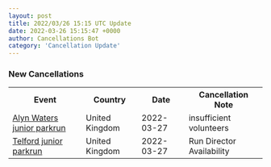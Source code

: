 ```yaml
---
layout: post
title: 2022/03/26 15:15 UTC Update
date: 2022-03-26 15:15:47 +0000
author: Cancellations Bot
category: 'Cancellation Update'
---
```


<h3>New Cancellations</h3>
<div class='hscrollable'>
<table style='width: 100%'>
    <tr>
        <th>Event</th>
        <th>Country</th>
        <th>Date</th>
        <th>Cancellation Note</th>
    </tr>
    <tr>
        <td><a href="https://www.parkrun.org.uk/alynwaters-juniors">Alyn Waters junior parkrun</a></td>
        <td>United Kingdom</td>
        <td>2022-03-27</td>
        <td>insufficient volunteers</td>
    </tr>
    <tr>
        <td><a href="https://www.parkrun.org.uk/telford-juniors">Telford junior parkrun</a></td>
        <td>United Kingdom</td>
        <td>2022-03-27</td>
        <td>Run Director Availability</td>
    </tr>
</table>
</div>
